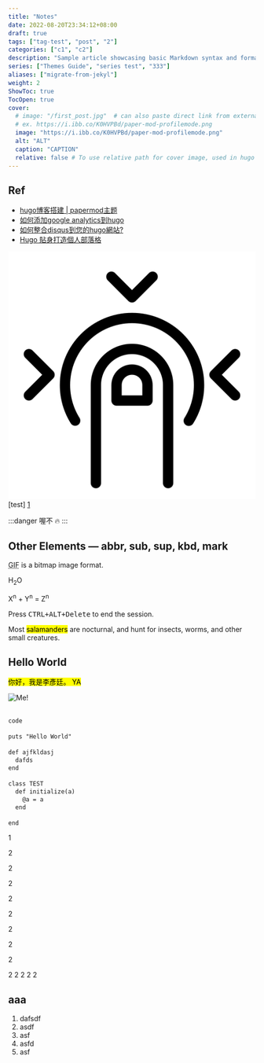 ```yaml
---
title: "Notes"
date: 2022-08-20T23:34:12+08:00
draft: true
tags: ["tag-test", "post", "2"]
categories: ["c1", "c2"]
description: "Sample article showcasing basic Markdown syntax and formatting for HTML elements."
series: ["Themes Guide", "series test", "333"]
aliases: ["migrate-from-jekyl"]
weight: 2
ShowToc: true
TocOpen: true
cover:
  # image: "/first_post.jpg"  # can also paste direct link from external site
  # ex. https://i.ibb.co/K0HVPBd/paper-mod-profilemode.png
  image: "https://i.ibb.co/K0HVPBd/paper-mod-profilemode.png"
  alt: "ALT"
  caption: "CAPTION"
  relative: false # To use relative path for cover image, used in hugo Page-bundles
---
```

## Ref
- [hugo博客搭建 | papermod主题](https://www.sulvblog.cn/posts/blog/build_hugo/#4%e9%85%8d%e7%bd%ae%e6%96%87%e4%bb%b6)
- [如何添加google analytics到hugo](https://andrewu.page/zh-tw/archives/)
- [如何整合disqus到您的hugo網站?](https://andrewu.page/zh-tw/2022/02/%e5%a6%82%e4%bD%95%E6%95%B4%E5%90%88disqus%E5%88%B0%E6%82%A8%E7%9A%84hugo%E7%B6%B2%E7%AB%99/)
- [Hugo 貼身打造個人部落格](https://ithelp.ithome.com.tw/users/20106430/ironman/3613)

![image](img.png)
[test] [1]

[1]: hihihiih "hi"

:::danger
喔不 :fire:
:::

## Other Elements — abbr, sub, sup, kbd, mark

<abbr title="Graphics Interchange Format">GIF</abbr> is a bitmap image format.

H<sub>2</sub>O

X<sup>n</sup> + Y<sup>n</sup> = Z<sup>n</sup>

Press <kbd><kbd>CTRL</kbd>+<kbd>ALT</kbd>+<kbd>Delete</kbd></kbd> to end the session.

Most <mark>salamanders</mark> are nocturnal, and hunt for insects, worms, and other small creatures.
## Hello World

<mark> 你好，我是李彥廷。 YA </mark>

![Me!](/Xnip2022-06-27_15-31-42.jpg)


```

code

puts "Hello World"

def ajfkldasj
  dafds
end

class TEST
  def initialize(a)
    @a = a
  end

end
```
1

2

2

2

2


2

2


2

2

2
2
2
2
2


## aaa
1. dafsdf
2. asdf
3. asf
4. asfd
5. asf
